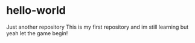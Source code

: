 # hello-world
Just another repository
This is my first repository and im still learning but yeah let the game begin!
